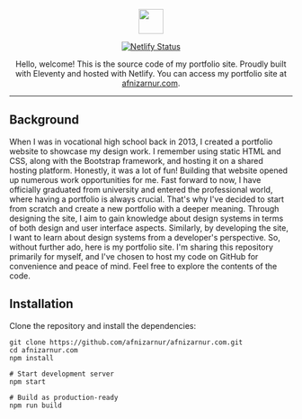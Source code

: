 <p align="center">
  <a href="https://github.com/afnizarnur">
    <img src="https://github-production-user-asset-6210df.s3.amazonaws.com/4648648/246299875-720a4308-fa91-4e98-9427-93147f671e65.png?X-Amz-Algorithm=AWS4-HMAC-SHA256&X-Amz-Credential=AKIAIWNJYAX4CSVEH53A%2F20230618%2Fus-east-1%2Fs3%2Faws4_request&X-Amz-Date=20230618T052003Z&X-Amz-Expires=300&X-Amz-Signature=d9e40dba80f21e58014c45884e0a2924bc1ace101215c7236880f0b1842ba1c0&X-Amz-SignedHeaders=host&actor_id=4648648&key_id=0&repo_id=78810026" width="44">
  </a>
</p>

<p align="center">
  <a href="https://app.netlify.com/sites/afnizarnur/deploys"><img src="https://api.netlify.com/api/v1/badges/39910d3d-7848-4020-914c-209c03d34b82/deploy-status" alt="Netlify Status" /></a>
</p>

<p align="center">
  Hello, welcome! This is the source code of my portfolio site. Proudly built with Eleventy and hosted with Netlify. You can access my portfolio site at <a href="https://afnizarnur.com">afnizarnur.com</a>.
</p>

---

## Background

When I was in vocational high school back in 2013, I created a portfolio website to showcase my design work. I remember using static HTML and CSS, along with the Bootstrap framework, and hosting it on a shared hosting platform. Honestly, it was a lot of fun! Building that website opened up numerous work opportunities for me. Fast forward to now, I have officially graduated from university and entered the professional world, where having a portfolio is always crucial. That's why I've decided to start from scratch and create a new portfolio with a deeper meaning. Through designing the site, I aim to gain knowledge about design systems in terms of both design and user interface aspects. Similarly, by developing the site, I want to learn about design systems from a developer's perspective. So, without further ado, here is my portfolio site. I'm sharing this repository primarily for myself, and I've chosen to host my code on GitHub for convenience and peace of mind. Feel free to explore the contents of the code.

## Installation

Clone the repository and install the dependencies:

    git clone https://github.com/afnizarnur/afnizarnur.com.git
    cd afnizarnur.com
    npm install

    # Start development server
    npm start

    # Build as production-ready
    npm run build
